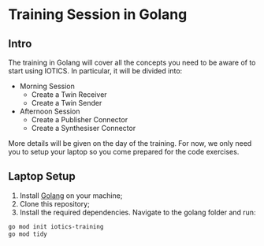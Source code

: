 # Training Session in Golang

## Intro

The training in Golang will cover all the concepts you need to be aware of to start using IOTICS. In particular, it will be divided into:
- Morning Session
  - Create a Twin Receiver
  - Create a Twin Sender
- Afternoon Session
  - Create a Publisher Connector
  - Create a Synthesiser Connector

More details will be given on the day of the training. For now, we only need you to setup your laptop so you come prepared for the code exercises.

## Laptop Setup

1.  Install [Golang](https://go.dev/doc/install) on your machine;
2.  Clone this repository;
3.  Install the required dependencies. Navigate to the golang folder and run:
```bash
go mod init iotics-training
go mod tidy
```